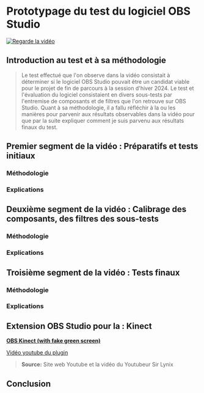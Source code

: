 # Prototypage du test du logiciel OBS Studio

[![Regarde la vidéo](../prototypage/preview.png)](../prototypage/prototypage.mp4)

## Introduction au test et à sa méthodologie

>Le test effectué que l'on observe dans la vidéo consistait à déterminer si le logiciel OBS Studio pouvait être un candidat viable pour le projet de fin de parcours à la session d'hiver 2024. Le test et l'évaluation du logiciel consistaient en divers sous-tests par l'entremise de composants et de filtres que l'on retrouve sur OBS Studio. Quant à sa méthodologie, il a fallu réfléchir à la ou les manières pour parvenir aux résultats observables dans la vidéo pour que par la suite expliquer comment je suis parvenu aux résultats finaux du test.

## Premier segment de la vidéo : Préparatifs et tests initiaux

### Méthodologie

### Explications

## Deuxième segment de la vidéo : Calibrage des composants, des filtres des sous-tests

### Méthodologie

### Explications

## Troisième segment de la vidéo : Tests finaux

### Méthodologie

### Explications

## Extension OBS Studio pour la : Kinect

**[OBS Kinect (with fake green screen)](https://obsproject.com/forum/resources/obs-kinect-with-faux-green-screen.897/)**

[Vidéo youtube du plugin](https://www.youtube.com/watch?v=4QWad1WISOY)
>**Source:** Site web Youtube et la vidéo du Youtubeur Sir Lynix

## Conclusion
